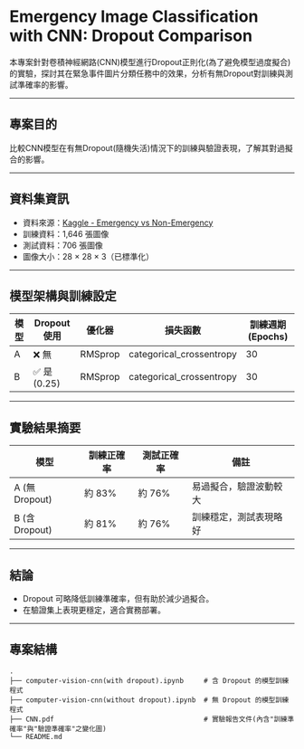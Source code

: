 # Emergency Image Classification with CNN: Dropout Comparison

本專案針對卷積神經網路(CNN)模型進行Dropout正則化(為了避免模型過度擬合)的實驗，探討其在緊急事件圖片分類任務中的效果，分析有無Dropout對訓練與測試準確率的影響。

---

## 專案目的

比較CNN模型在有無Dropout(隨機失活)情況下的訓練與驗證表現，了解其對過擬合的影響。

---

## 資料集資訊

- 資料來源：[Kaggle - Emergency vs Non-Emergency](https://www.kaggle.com/code/trinadhsingaladevi/computer-vision-cnn)
- 訓練資料：1,646 張圖像  
- 測試資料：706 張圖像  
- 圖像大小：28 × 28 × 3（已標準化）

---

## 模型架構與訓練設定

| 模型 | Dropout 使用 | 優化器 | 損失函數 | 訓練週期 (Epochs) |
|------|--------------|--------|-----------|------------------|
| A    | ❌ 無         | RMSprop | categorical_crossentropy | 30 |
| B    | ✅ 是 (0.25)  | RMSprop | categorical_crossentropy | 30 |

---

## 實驗結果摘要

| 模型 | 訓練正確率 | 測試正確率 | 備註 |
|------|-------------|-------------|------|
| A (無 Dropout) | 約 83%      | 約 76%      | 易過擬合，驗證波動較大 |
| B (含 Dropout) | 約 81%      | 約 76%      | 訓練穩定，測試表現略好 |

---

## 結論

- Dropout 可略降低訓練準確率，但有助於減少過擬合。
- 在驗證集上表現更穩定，適合實務部署。

---

## 專案結構

```plaintext
.
├── computer-vision-cnn(with dropout).ipynb     # 含 Dropout 的模型訓練程式
├── computer-vision-cnn(without dropout).ipynb  # 無 Dropout 的模型訓練程式
├── CNN.pdf                                     # 實驗報告文件(內含"訓練準確率"與"驗證準確率"之變化圖)
└── README.md
